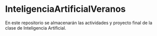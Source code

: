 # InteligenciaArtificialVeranos
En este repositorio se almacenarán las actividades y proyecto final de la clase de Inteligencia Artificial. 
